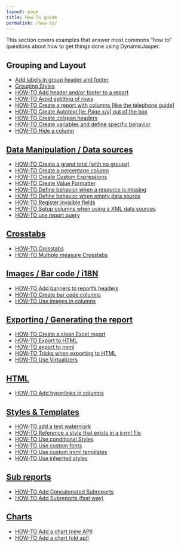 ```yaml
---
layout: page
title: How-To guide
permalink: /how-to/
---
```


This section covers examples that answer most commons “how to” questions about how to get things done using DynamicJasper.

## Grouping and Layout

- [Add labels in group header and footer](../how-to/add-labels-in-group-header-and-footer.md)
- [Grouping Styles](http://web.archive.org/web/20220121072211/http://dynamicjasper.com/2010/10/05/grouping-styles/)
- [HOW-TO Add header and/or footer to a report](http://web.archive.org/web/20220121072211/http://dynamicjasper.com/2010/10/06/how-to-add-header-andor-footer-to-a-report/)
- [HOW-TO Avoid splitting of rows](http://web.archive.org/web/20220121072211/http://dynamicjasper.com/2010/10/06/how-to-avoid-splitting-of-rows/)
- [HOW-TO Create a report with columns \[like the telephone guide\]](http://web.archive.org/web/20220121072211/http://dynamicjasper.com/2010/10/05/how-to-create-a-report-with-columns-like-the-telephone-guide/)
- [HOW-TO Create Autotext \[ie: Page x/y\] out of the box](http://web.archive.org/web/20220121072211/http://dynamicjasper.com/2010/10/06/how-to-create-autotext-ie-page-xy-out-of-the-box/)
- [HOW-TO Create colspan headers](http://web.archive.org/web/20220121072211/http://dynamicjasper.com/2011/12/27/how-to-create-colspan-headers/)
- [HOW-TO Create variables and define specific behavior](http://web.archive.org/web/20220121072211/http://dynamicjasper.com/2010/10/06/how-to-create-variables-and-define-specific-behavior/)
- [HOW-TO Hide a column](http://web.archive.org/web/20220121072211/http://dynamicjasper.com/2010/10/05/how-to-hide-a-column/)

## [**Data Manipulation / Data sources**](http://web.archive.org/web/20220121072211/http://dynamicjasper.com/category/docs/howto/data/)

- [HOW-TO Create a grand total (with no groups)](http://web.archive.org/web/20220121072211/http://dynamicjasper.com/2010/10/06/how-to-create-a-grand-total-with-no-groups/)
- [HOW-TO Create a percentage column](http://web.archive.org/web/20220121072211/http://dynamicjasper.com/2010/10/06/how-to-create-a-percentage-column/)
- [HOW-TO Create Custom Expressions](http://web.archive.org/web/20220121072211/http://dynamicjasper.com/2010/10/06/how-to-create-custom-expressions/)
- [HOW-TO Create Value Formatter](http://web.archive.org/web/20220121072211/http://dynamicjasper.com/2010/10/06/how-to-create-value-formatter/)
- [HOW-TO Define behavior when a resource is missing](http://web.archive.org/web/20220121072211/http://dynamicjasper.com/2010/10/06/how-to-define-behavior-when-a-resource-is-missing/)
- [HOW-TO Define behavior when empty data source](http://web.archive.org/web/20220121072211/http://dynamicjasper.com/2010/10/06/how-to-define-behavior-when-empty-data-source/)
- [HOW-TO Register invisible fields](http://web.archive.org/web/20220121072211/http://dynamicjasper.com/2010/10/06/how-to-register-invisible-fields/)
- [HOW-TO Setup columns when using a XML data sources](http://web.archive.org/web/20220121072211/http://dynamicjasper.com/2010/10/06/how-to-setup-columns-when-using-a-xml-data-sources/)
- [HOW-TO use report query](http://web.archive.org/web/20220121072211/http://dynamicjasper.com/2010/10/06/how-to-use-report-query/)

## [**Crosstabs**](http://web.archive.org/web/20220121072211/http://dynamicjasper.com/category/docs/howto/crosstabs/)

- [HOW-TO Crosstabs](http://web.archive.org/web/20220121072211/http://dynamicjasper.com/2010/10/06/how-to-crosstabs/)
- [HOW-TO Multiple measure Crosstabs](http://web.archive.org/web/20220121072211/http://dynamicjasper.com/2010/10/06/how-to-multiple-measure-crosstabs/)

## [**Images / Bar code / i18N**](http://web.archive.org/web/20220121072211/http://dynamicjasper.com/category/docs/howto/images-barcode-i18n/)

- [HOW-TO Add banners to report’s headers](http://web.archive.org/web/20220121072211/http://dynamicjasper.com/2010/10/06/how-to-add-banners-to-reports-headers/)
- [HOW-TO Create bar code columns](http://web.archive.org/web/20220121072211/http://dynamicjasper.com/2010/10/06/how-to-create-bar-code-columns/)
- [HOW-TO Use images in columns](http://web.archive.org/web/20220121072211/http://dynamicjasper.com/2010/10/06/how-to-use-images-in-columns/)

## [**Exporting / Generating the report**](http://web.archive.org/web/20220121072211/http://dynamicjasper.com/category/docs/howto/exporting/)

- [HOW-TO Create a clean Excel report](http://web.archive.org/web/20220121072211/http://dynamicjasper.com/2010/10/06/how-to-create-a-clean-excel-report/)
- [HOW-TO Export to HTML](http://web.archive.org/web/20220121072211/http://dynamicjasper.com/2010/10/06/how-to-export-to-html/)
- [HOW-TO export to jrxml](http://web.archive.org/web/20220121072211/http://dynamicjasper.com/2010/10/06/how-to-export-to-jrxml/)
- [HOW-TO Tricks when exporting to HTML](http://web.archive.org/web/20220121072211/http://dynamicjasper.com/2010/10/06/how-to-tricks-when-exporting-to-html/)
- [HOW-TO Use Virtualizers](http://web.archive.org/web/20220121072211/http://dynamicjasper.com/2010/10/06/how-to-use-virtualizers/)

## [**HTML**](http://web.archive.org/web/20220121072211/http://dynamicjasper.com/category/docs/howto/html/)

- [HOW-TO Add hyperlinks in columns](http://web.archive.org/web/20220121072211/http://dynamicjasper.com/2010/10/06/how-to-add-hyperlinks-in-columns/)

## [**Styles & Templates**](http://web.archive.org/web/20220121072211/http://dynamicjasper.com/category/docs/howto/styles-templates/)

- [HOW-TO add a text watermark](http://web.archive.org/web/20220121072211/http://dynamicjasper.com/2015/12/05/how-to-add-a-text-watermark/)
- [HOW-TO Reference a style that exists in a jrxml file](http://web.archive.org/web/20220121072211/http://dynamicjasper.com/2010/10/06/how-to-reference-a-style-that-exists-in-a-jrxml-file/)
- [HOW-TO Use conditional Styles](http://web.archive.org/web/20220121072211/http://dynamicjasper.com/2010/10/06/how-to-use-conditional-styles/)
- [HOW-TO Use custom fonts](http://web.archive.org/web/20220121072211/http://dynamicjasper.com/2010/10/06/how-to-use-custom-fonts/)
- [HOW-TO Use custom jrxml templates](http://web.archive.org/web/20220121072211/http://dynamicjasper.com/2010/10/06/how-to-use-custom-jrxml-templates/)
- [HOW-TO Use inherited styles](http://web.archive.org/web/20220121072211/http://dynamicjasper.com/2010/10/06/how-to-use-inherited-styles/)

## [**Sub reports**](http://web.archive.org/web/20220121072211/http://dynamicjasper.com/category/docs/howto/subreports/)

- [HOW-TO Add Concatenated Subreports](http://web.archive.org/web/20220121072211/http://dynamicjasper.com/2010/10/08/how-to-add-concatenated-subreports/)
- [HOW-TO Add Subreports (fast way)](http://web.archive.org/web/20220121072211/http://dynamicjasper.com/2010/10/06/how-to-add-subreports-fast-way/)

## [**Charts**](http://web.archive.org/web/20220121072211/http://dynamicjasper.com/category/docs/howto/charts/)

- [HOW-TO Add a chart (new API)](http://web.archive.org/web/20220121072211/http://dynamicjasper.com/2010/10/06/how-to-add-a-chart-new-api/)
- [HOW-TO Add a chart (old api)](http://web.archive.org/web/20220121072211/http://dynamicjasper.com/2010/10/06/how-to-add-a-chart-old-api/)

[//]: # (## [**Integration with other frameworks**]&#40;http://web.archive.org/web/20220121072211/http://dynamicjasper.com/category/docs/integration/&#41;)
[//]: # ()
[//]: # (- [DynamicJasper for Grails]&#40;http://web.archive.org/web/20220121072211/http://dynamicjasper.com/2010/10/06/dynamicjasper-for-grails/&#41;)
[//]: # (- [DynamicJasper Grails Plugin]&#40;http://web.archive.org/web/20220121072211/http://dynamicjasper.com/2010/10/06/dynamicjasper-grails-plugin/&#41;)
[//]: # (- [HOW-TO Integrate DynamicJasper with Struts 2]&#40;http://web.archive.org/web/20220121072211/http://dynamicjasper.com/2010/10/06/how-to-integrate-dynamicjasper-with-struts-2/&#41;)
[//]: # (- [HOW-TO Integrate DynamicJasper with Webwork]&#40;http://web.archive.org/web/20220121072211/http://dynamicjasper.com/2010/10/06/how-to-integrate-dynamicjasper-with-webwork/&#41;)

